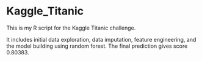 # Kaggle_Titanic
This is my R script for the Kaggle Titanic challenge.

It includes initial data exploration, data imputation, feature engineering, and the model building using random forest. The final prediction gives score 0.80383.
